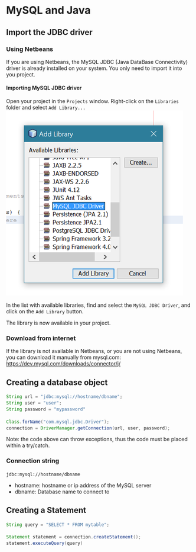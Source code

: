 # MySQL and Java

## Import the JDBC driver

### Using Netbeans

If you are using Netbeans, the MySQL JDBC (Java DataBase Connectivity) driver is already installed on your system. You only need to import it into you project.

#### Importing MySQL JDBC driver

Open your project in the `Projects` window. Right-click on the `Libraries` folder and select `Add Library...`![Netbeans: Add library menu](/assets/netbeans_add_library.PNG)

In the list with available libraries, find and select the `MySQL JDBC Driver`, and click on the `Add Library` button.

The library is now available in your project.

### Download from internet

If the library is not available in Netbeans, or you are not using Netbeans, you can download it manually from mysql.com: https://dev.mysql.com/downloads/connector/j/

## Creating a database object

```java
String url = "jdbc:mysql://hostname/dbname";
String user = "user";
String password = "mypassword"

Class.forName("com.mysql.jdbc.Driver");
connection = DriverManager.getConnection(url, user, password);     
```

Note: the code above can throw exceptions, thus the code must be placed within a try/catch.

### Connection string

`jdbc:mysql://hostname/dbname`

* hostname: hostname or ip address of the MySQL server
* dbname: Database name to connect to

## Creating a Statement

```java
String query = "SELECT * FROM mytable";

Statement statement = connection.createStatement();
statement.executeQuery(query)
```



